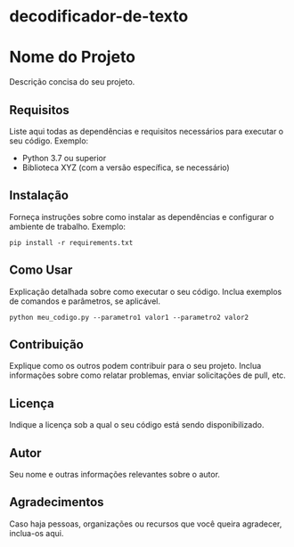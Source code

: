 # decodificador-de-texto

  <h1>Nome do Projeto</h1>

  <p>Descrição concisa do seu projeto.</p>

   <h2>Requisitos</h2>

  <p>Liste aqui todas as dependências e requisitos necessários para executar o seu código. Exemplo:</p>
    <ul>
        <li>Python 3.7 ou superior</li>
        <li>Biblioteca XYZ (com a versão específica, se necessário)</li>
    </ul>

  <h2>Instalação</h2>

   <p>Forneça instruções sobre como instalar as dependências e configurar o ambiente de trabalho. Exemplo:</p>
    <pre><code>pip install -r requirements.txt</code></pre>

   <h2>Como Usar</h2>

   <p>Explicação detalhada sobre como executar o seu código. Inclua exemplos de comandos e parâmetros, se aplicável.</p>
    <pre><code>python meu_codigo.py --parametro1 valor1 --parametro2 valor2</code></pre>

   <h2>Contribuição</h2>

   <p>Explique como os outros podem contribuir para o seu projeto. Inclua informações sobre como relatar problemas, enviar solicitações de pull, etc.</p>

  <h2>Licença</h2>

   <p>Indique a licença sob a qual o seu código está sendo disponibilizado.</p>

   <h2>Autor</h2>

   <p>Seu nome e outras informações relevantes sobre o autor.</p>

   <h2>Agradecimentos</h2>

   <p>Caso haja pessoas, organizações ou recursos que você queira agradecer, inclua-os aqui.</p>
